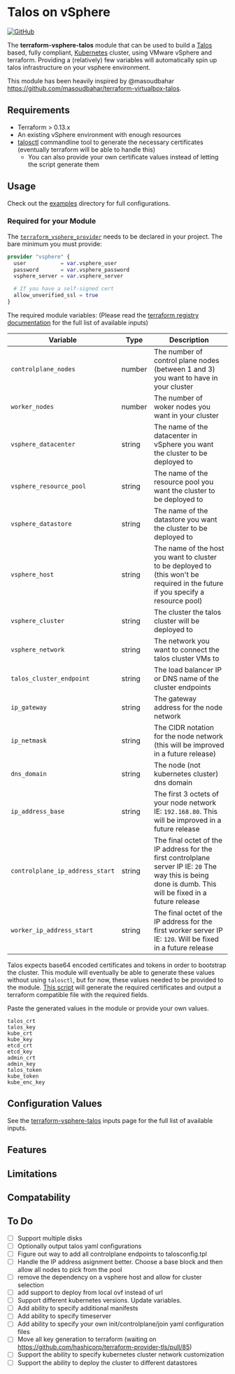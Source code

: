 # Talos on vSphere
[![GitHub](https://img.shields.io/github/license/tvories/terraform-vsphere-talos?style=flat)](https://github.com/tvories/terraform-vsphere-talos/blob/main/LICENSE)

The **terraform-vsphere-talos** module that can be used to build a [Talos](https://www.talos.dev/docs/v0.8/introduction/what-is-talos/#why-talos) based, fully compliant, [Kubernetes](https://kubernetes.io) cluster, using VMware vSphere and terraform.  Providing a (relatively) few variables will automatically spin up talos infrastructure on your vsphere environment.

This module has been heavily inspired by @masoudbahar https://github.com/masoudbahar/terraform-virtualbox-talos.

## Requirements

* Terraform > 0.13.x
* An existing vSphere environment with enough resources
* [talosctl](https://www.talos.dev/docs/v0.8/introduction/quickstart/#talosctl) commandline tool to generate the necessary certificates (eventually terraform will be able to handle this)
  * You can also provide your own certificate values instead of letting the script generate them

## Usage

Check out the [examples](https://github.com/tvories/terraform-vsphere-talos/tree/master/examples) directory for full configurations.

### Required for your Module

The [`terraform_vsphere_provider`](https://registry.terraform.io/providers/hashicorp/vsphere/latest/docs) needs to be declared in your project.  The bare minimum you must provide:

```terraform
provider "vsphere" {
  user           = var.vsphere_user
  password       = var.vsphere_password
  vsphere_server = var.vsphere_server

  # If you have a self-signed cert
  allow_unverified_ssl = true
}
```

The required module variables:
(Please read the [terraform registry documentation](https://registry.terraform.io/modules/tvories/talos/vsphere/latest?tab=inputs) for the full list of available inputs)

| Variable | Type     | Description |
| ------------ | ------------ | ------------ |
| `controlplane_nodes` | number | The number of control plane nodes (between 1 and 3) you want to have in your cluster |
|`worker_nodes`| number | The number of woker nodes you want in your cluster |
|`vsphere_datacenter` | string | The name of the datacenter in vSphere you want the cluster to be deployed to |
|`vsphere_resource_pool` | string | The name of the resource pool you want the cluster to be deployed to |
|`vsphere_datastore` | string | The name of the datastore you want the cluster to be deployed to |
|`vsphere_host` | string | The name of the host you want to cluster to be deployed to (this won't be required in the future if you specify a resource pool) |
|`vsphere_cluster` | string | The cluster the talos cluster will be deployed to |
|`vsphere_network`| string | The network you want to connect the talos cluster VMs to|
|`talos_cluster_endpoint`| string | The load balancer IP or DNS name of the cluster endpoints |
|`ip_gateway` | string | The gateway address for the node network |
|`ip_netmask` | string | The CIDR notation for the node network (this will be improved in a future release) |
|`dns_domain` | string | The node (not kubernetes cluster) dns domain |
|`ip_address_base` | string | The first 3 octets of your node network IE: `192.168.80`.  This will be improved in a future release |
|`controlplane_ip_address_start` | string | The final octet of the IP address for the first controlplane server IP IE: `20`  The way this is being done is dumb.  This will be fixed in a future release |
|`worker_ip_address_start` | string| The final octet of the IP address for the first worker server IP IE: `120`.  Will be fixed in a future release |

Talos expects base64 encoded certificates and tokens in order to bootstrap the cluster.  This module will eventually be able to generate these values without using `talosctl`, but for now, these values needed to be provided to the module.  [This script](https://github.com/tvories/terraform-vsphere-talos/blob/master/scripts/talos_certificates.sh) will generate the required certificates and output a terraform compatible file with the required fields.

Paste the generated values in the module or provide your own values.

```
talos_crt
talos_key
kube_crt
kube_key
etcd_crt
etcd_key
admin_crt
admin_key
talos_token
kube_token
kube_enc_key
```


## Configuration Values
See the [terraform-vsphere-talos](https://registry.terraform.io/modules/tvories/talos/vsphere/latest?tab=inputs) inputs page for the full list of available inputs.

## Features

## Limitations

## Compatability

## To Do
- [ ] Support multiple disks
- [ ] Optionally output talos yaml configurations
- [ ] Figure out way to add all controlplane endpoints to talosconfig.tpl
- [ ] Handle the IP address asignment better.  Choose a base block and then allow all nodes to pick from the pool
- [ ] remove the dependency on a vsphere host and allow for cluster selection
- [ ] add support to deploy from local ovf instead of url
- [ ] Support different kubernetes versions.  Update variables.
- [ ] Add ability to specify additional manifests
- [ ] Add ability to specify timeserver
- [ ] Add ability to specify your own init/controlplane/join yaml configuration files
- [ ] Move all key generation to terraform (waiting on https://github.com/hashicorp/terraform-provider-tls/pull/85)
- [ ] Support the ability to specify kubernetes cluster network customization
- [ ] Support the ability to deploy the cluster to different datastores
